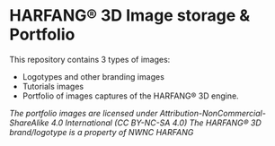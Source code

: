 # HARFANG® 3D Image storage & Portfolio

This repository contains 3 types of images:
* Logotypes and other branding images
* Tutorials images
* Portfolio of images captures of the HARFANG® 3D engine.

_The portfolio images are licensed under Attribution-NonCommercial-ShareAlike 4.0 International (CC BY-NC-SA 4.0)_
_The HARFANG® 3D brand/logotype is a property of NWNC HARFANG_
